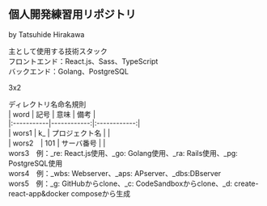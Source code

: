 ## 個人開発練習用リポジトリ
by Tatsuhide Hirakawa

主として使用する技術スタック  
フロントエンド：React.js、Sass、TypeScript  
バックエンド：Golang、PostgreSQL  

3x2


ディレクトリ名命名規則  
| word | 記号 | 意味 | 備考 |  
|:-----------|------------:|:------------:|  
| wors1 | k_ | プロジェクト名 | |  
| wors2　| 101 | サーバ番号 |  |  
wors3　例：_re: React.js使用、_go: Golang使用、_ra: Rails使用、_pg: PostgreSQL使用  
wors4　例：_wbs: Webserver、_aps: APserver、_dbs:DBserver  
wors5　例：_g: GitHubからclone、_c: CodeSandboxからclone、_d: create-react-app&docker composeから生成  


